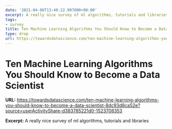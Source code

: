 ```yaml
---
date: '2021-04-06T13:40:22.907000+00:00'
excerpt: A really nice survey of ml algorithms, tutorials and libraries
tags:
- survey
title: Ten Machine Learning Algorithms You Should Know to Become a Data Scientist
type: drop
url: https://towardsdatascience.com/ten-machine-learning-algorithms-you-should-know-to-become-a-data-scientist-8dc93d8ca52e?source=userActivityShare-d383785221d0-1523708353
---
```


# Ten Machine Learning Algorithms You Should Know to Become a Data Scientist

**URL:** https://towardsdatascience.com/ten-machine-learning-algorithms-you-should-know-to-become-a-data-scientist-8dc93d8ca52e?source=userActivityShare-d383785221d0-1523708353

**Excerpt:** A really nice survey of ml algorithms, tutorials and libraries
